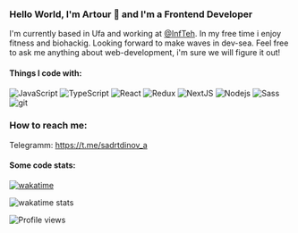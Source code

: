 ### Hello World, I'm Artour 👋 and I'm a Frontend Developer
I'm currently based in Ufa and working at [@InfTeh](https://infteh.ru/).
In my free time i enjoy fitness and biohackig. Looking forward to make waves in dev-sea.
Feel free to ask me anything about web-development, i'm sure we will figure it out!
#### Things I code with:

<p>
<img alt="JavaScript" src="https://img.shields.io/badge/-JavaScript-f0db4f?style=flat-square&logo=javascript&logoColor=white" />
<img alt="TypeScript" src="https://img.shields.io/badge/-TypeScript-f0db4f?style=flat-square&logo=typescript&logoColor=white" />
<img alt="React" src="https://img.shields.io/badge/-React-61dafb?style=flat-square&logo=react&logoColor=white" />
<img alt="Redux" src="https://img.shields.io/badge/Redux-593D88?style=flat-square&logo=redux&logoColor=white" />
<img alt="NextJS" src="https://img.shields.io/badge/-NextJS-42b983?style=flat-square&logo=nextjs&logoColor=white" />
<img alt="Nodejs" src="https://img.shields.io/badge/-NodeJS-026e00?style=flat-square&logo=node&logoColor=white" />
<img alt="Sass" src="https://img.shields.io/badge/-Sass-bf4080?style=flat-square&logo=sass&logoColor=white" />
<img alt="git" src="https://img.shields.io/badge/-Git-f14e32?style=flat-square&logo=git&logoColor=white" />
</p>

### How to reach me:

Telegramm: https://t.me/sadrtdinov_a

#### Some code stats:

[![wakatime](https://wakatime.com/badge/user/3b4ec4f7-eab5-4db3-b53c-a23a0b0bc26f.svg)](https://wakatime.com/@3b4ec4f7-eab5-4db3-b53c-a23a0b0bc26f)

![wakatime stats](https://github-readme-stats.vercel.app/api/wakatime?username=asadrtdinov&layout=compact)

![Profile views](https://gpvc.arturio.dev/asadrtdinov)  
